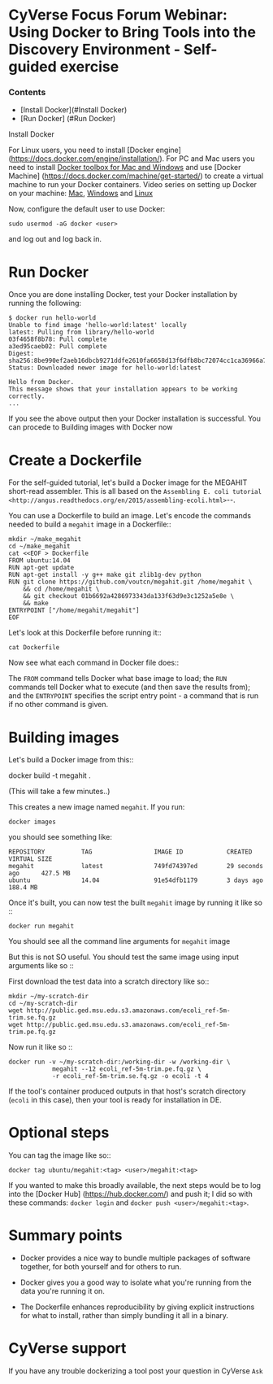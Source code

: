 # CyVerse Focus Forum Webinar: Using Docker to Bring Tools into the Discovery Environment - Self-guided exercise 

### Contents
- [Install Docker](#Install Docker)
- [Run Docker] (#Run Docker)

Install Docker


For Linux users, you need to install [Docker engine] (https://docs.docker.com/engine/installation/). For PC and Mac users you need to install [Docker toolbox for Mac and Windows](https://www.docker.com/products/docker-toolbox) and use [Docker Machine] (https://docs.docker.com/machine/get-started/) to create a virtual machine to run your Docker containers. Video series on setting up Docker on your machine: [Mac](https://www.youtube.com/watch?v=lNkVxDSRo7M), [Windows](https://youtu.be/S7NVloq0EBc) and [Linux](https://www.youtube.com/watch?v=V9AKvZZCWLc)

Now, configure the default user to use Docker:

`sudo usermod -aG docker <user>`

and log out and log back in.

Run Docker
==========

Once you are done installing Docker, test your Docker installation by running the following:

```
$ docker run hello-world
Unable to find image 'hello-world:latest' locally
latest: Pulling from library/hello-world
03f4658f8b78: Pull complete
a3ed95caeb02: Pull complete
Digest: sha256:8be990ef2aeb16dbcb9271ddfe2610fa6658d13f6dfb8bc72074cc1ca36966a7
Status: Downloaded newer image for hello-world:latest

Hello from Docker.
This message shows that your installation appears to be working correctly.
...
```
If you see the above output then your Docker installation is successful. You can procede to Building images with Docker now

Create a Dockerfile
===================

For the self-guided tutorial, let's build a Docker image for the MEGAHIT short-read assembler. This is all based on the `Assembling E. coli tutorial
<http://angus.readthedocs.org/en/2015/assembling-ecoli.html>`--.

You can use a Dockerfile to build an image. Let's encode the commands needed to build a `megahit` image in a Dockerfile::

```
mkdir ~/make_megahit
cd ~/make_megahit
cat <<EOF > Dockerfile
FROM ubuntu:14.04
RUN apt-get update
RUN apt-get install -y g++ make git zlib1g-dev python
RUN git clone https://github.com/voutcn/megahit.git /home/megahit \
    && cd /home/megahit \
    && git checkout 01b6692a4286973343da133f63d9e3c1252a5e8e \
    && make
ENTRYPOINT ["/home/megahit/megahit"]
EOF
```

Let's look at this Dockerfile before running it::

`cat Dockerfile`

Now see what each command in Docker file does::

The `FROM` command tells Docker what base image to load; the `RUN`
commands tell Docker what to execute (and then save the results from);
and the `ENTRYPOINT` specifies the script entry point - a command that is
run if no other command is given.

Building images
===============

Let's build a Docker image from this::

docker build -t megahit .

(This will take a few minutes..)

This creates a new image named `megahit`. If you run:

`docker images`

you should see something like:

```
REPOSITORY          TAG                 IMAGE ID            CREATED             VIRTUAL SIZE
megahit             latest              749fd74397ed        29 seconds ago      427.5 MB
ubuntu              14.04               91e54dfb1179        3 days ago          188.4 MB

```

Once it's built, you can now test the built `megahit` image by running it like so ::

`docker run megahit`

You should see all the command line arguments for `megahit` image

But this is not SO useful. You should test the same image using input arguments like so ::

First download the test data into a scratch directory like so::

```
mkdir ~/my-scratch-dir
cd ~/my-scratch-dir
wget http://public.ged.msu.edu.s3.amazonaws.com/ecoli_ref-5m-trim.se.fq.gz
wget http://public.ged.msu.edu.s3.amazonaws.com/ecoli_ref-5m-trim.pe.fq.gz

```

Now run it like so ::

```
docker run -v ~/my-scratch-dir:/working-dir -w /working-dir \
            megahit --12 ecoli_ref-5m-trim.pe.fq.gz \
            -r ecoli_ref-5m-trim.se.fq.gz -o ecoli -t 4

```
If the tool's container produced outputs in that host's scratch directory (`ecoli` in this case), then your tool is ready for installation in DE.

Optional steps
==============

You can tag the image like so::

`docker tag ubuntu/megahit:<tag> <user>/megahit:<tag>`

If you wanted to make this broadly available, the next steps
would be to log into the [Docker Hub] (https://hub.docker.com/) and push it; I did so with these commands: ``docker login`` and ``docker push <user>/megahit:<tag>``.

Summary points
==============

* Docker provides a nice way to bundle multiple packages of software
  together, for both yourself and for others to run.

* Docker gives you a good way to isolate what you're running from the
  data you're running it on.

* The Dockerfile enhances reproducibility by giving explicit instructions
  for what to install, rather than simply bundling it all in a binary.


CyVerse support
===============

If you have any trouble dockerizing a tool post your question in CyVerse `Ask`
